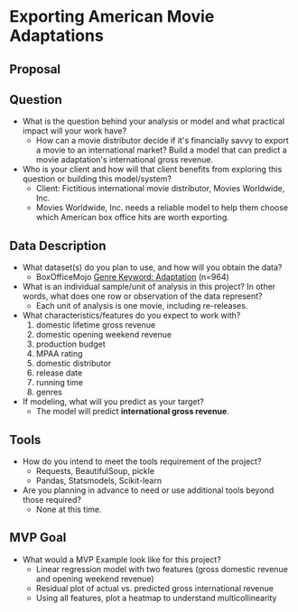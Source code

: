 # Exporting American Movie Adaptations 

## Proposal

## Question
* What is the question behind your analysis or model and what practical impact will your work have?<br/>
    * How can a movie distributor decide if it's financially savvy to export a movie to an international market? Build a model that can predict a movie adaptation's international gross revenue.<br/>
* Who is your client and how will that client benefits from exploring this question or building this model/system?<br/>
    * Client: Fictitious international movie distributor, Movies Worldwide, Inc. <br/>
    * Movies Worldwide, Inc. needs a reliable model to help them choose which American box office hits are worth exporting.<br/> 
    
## Data Description
* What dataset(s) do you plan to use, and how will you obtain the data?<br/>
  * BoxOfficeMojo [Genre Keyword: Adaptation](https://www.boxofficemojo.com/genre/sg3101552897/?ref_=bo_gs_table_36) (n=964)<br/>
* What is an individual sample/unit of analysis in this project? In other words, what does one row or observation of the data represent?<br/>
    * Each unit of analysis is one movie, including re-releases.<br/>
* What characteristics/features do you expect to work with?
    1. domestic lifetime gross revenue
    2. domestic opening weekend revenue
    3. production budget
    4. MPAA rating
    5. domestic distributor
    6. release date
    7. running time
    8. genres<br/>
* If modeling, what will you predict as your target?<br/>
    * The model will predict **international gross revenue**.<br/>
 
## Tools
* How do you intend to meet the tools requirement of the project?</br>
    * Requests, BeautifulSoup, pickle
    * Pandas, Statsmodels, Scikit-learn <br/>
* Are you planning in advance to need or use additional tools beyond those required?</br>
    * None at this time. <br/>
 
## MVP Goal
* What would a MVP Example look like for this project?<br/>
    * Linear regression model with two features (gross domestic revenue and opening weekend revenue)
    * Residual plot of actual vs. predicted gross international revenue
    * Using all features, plot a heatmap to understand multicollinearity
    

